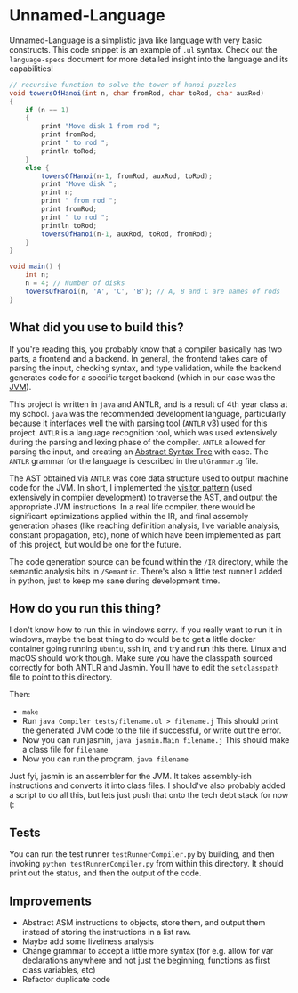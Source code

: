 # Unnamed-Language

Unnamed-Language is a simplistic java like language with very basic constructs.
This code snippet is an example of `.ul` syntax. Check out the `language-specs` 
document for more detailed insight into the language and its capabilities!

```java
// recursive function to solve the tower of hanoi puzzles
void towersOfHanoi(int n, char fromRod, char toRod, char auxRod)
{
	if (n == 1)
	{
		print "Move disk 1 from rod ";
		print fromRod;
		print " to rod ";
		println toRod;
	}
	else {
		towersOfHanoi(n-1, fromRod, auxRod, toRod);
		print "Move disk ";
		print n;
		print " from rod ";
		print fromRod;
		print " to rod ";
		println toRod;
		towersOfHanoi(n-1, auxRod, toRod, fromRod);
	}
}

void main() {
    int n;
    n = 4; // Number of disks
    towersOfHanoi(n, 'A', 'C', 'B'); // A, B and C are names of rods
}
```

## What did you use to build this?

If you're reading this, you probably know that a compiler basically has two parts, a frontend and a backend.
In general, the frontend takes care of parsing the input, checking syntax, and type validation, while the
backend generates code for a specific target backend (which in our case was the [JVM](https://en.wikipedia.org/wiki/Java_virtual_machine)).

This project is written in `java` and ANTLR, and is a result of 4th year class at my school. `java` was the recommended development language, particularly because it interfaces well the with parsing tool (`ANTLR` v3) used for this project. `ANTLR` is a language recognition tool, which was used extensively during the parsing and lexing phase of the compiler. `ANTLR` allowed for parsing the input, and creating an [Abstract Syntax Tree](https://en.wikipedia.org/wiki/Abstract_syntax_tree) with ease. The `ANTLR` grammar for the language is described in the `ulGrammar.g` file. 

The AST obtained via `ANTLR` was core data structure used to output machine code for the JVM. In short, I implemented the [visitor pattern](https://en.wikipedia.org/wiki/Visitor_pattern) (used extensively in compiler development) to traverse the AST, and output the appropriate JVM instructions. In a real life compiler, there would be significant optimizations applied within the IR, and final assembly generation phases (like reaching definition analysis, live variable analysis, constant propagation, etc), none of which have been implemented as part of this project, but would be one for the future. 

The code generation source can be found within the  `/IR` directory, while the semantic analysis bits in `/Semantic`. There's also a little test runner I added in python, just to keep me sane during development time.

## How do you run this thing?

I don't know how to run this in windows sorry. If you really want to run it in windows, maybe the best thing
to do would be to get a little docker container going running `ubuntu`, ssh in, and try and run this there.
Linux and macOS should work though. Make sure you have the classpath sourced correctly for both ANTLR and Jasmin. You'll have to edit the `setclasspath` file to point to this directory.

Then:
-  `make`
- Run `java Compiler tests/filename.ul > filename.j`
This should print the generated JVM code to the file if successful, or write out the error. 
- Now you can run jasmin, `java jasmin.Main filename.j`
This should make a class file for `filename`
- Now you can run the program, `java filename`


Just fyi, jasmin is an assembler for the JVM. It takes assembly-ish instructions and converts it into class files. I should've also probably added a script to do all this, but lets just push that onto the tech debt stack for now (:

## Tests

You can run the test runner `testRunnerCompiler.py` by building, and then invoking `python testRunnerCompiler.py` from within this directory. It should print out the status, and then the output of the code.

## Improvements
- Abstract ASM instructions to objects, store them, and output them instead of storing the instructions in a list raw.
- Maybe add some liveliness analysis
- Change grammar to accept a little more syntax (for e.g. allow for var declarations anywhere and not just the beginning, functions as first class variables, etc)
- Refactor duplicate code
